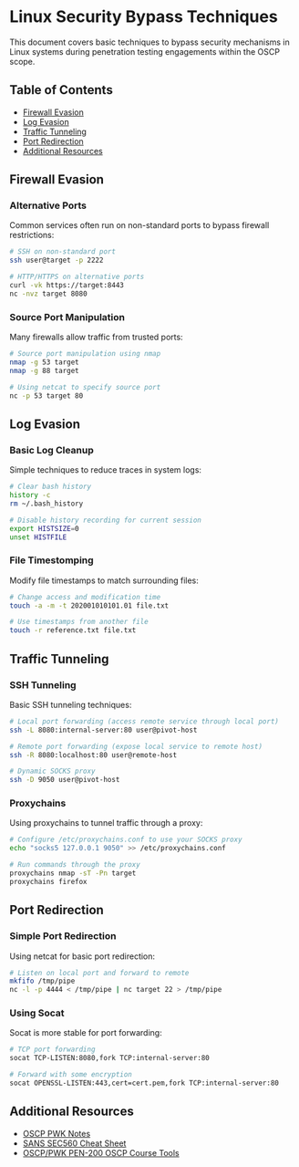 # Linux Security Bypass Techniques

This document covers basic techniques to bypass security mechanisms in Linux systems during penetration testing engagements within the OSCP scope.

## Table of Contents

- [Firewall Evasion](#firewall-evasion)
- [Log Evasion](#log-evasion)
- [Traffic Tunneling](#traffic-tunneling)
- [Port Redirection](#port-redirection)
- [Additional Resources](#additional-resources)

## Firewall Evasion

### Alternative Ports

Common services often run on non-standard ports to bypass firewall restrictions:

```bash
# SSH on non-standard port
ssh user@target -p 2222

# HTTP/HTTPS on alternative ports
curl -vk https://target:8443
nc -nvz target 8080
```

### Source Port Manipulation

Many firewalls allow traffic from trusted ports:

```bash
# Source port manipulation using nmap
nmap -g 53 target
nmap -g 88 target

# Using netcat to specify source port
nc -p 53 target 80
```

## Log Evasion

### Basic Log Cleanup

Simple techniques to reduce traces in system logs:

```bash
# Clear bash history
history -c
rm ~/.bash_history

# Disable history recording for current session
export HISTSIZE=0
unset HISTFILE
```

### File Timestomping

Modify file timestamps to match surrounding files:

```bash
# Change access and modification time
touch -a -m -t 202001010101.01 file.txt

# Use timestamps from another file
touch -r reference.txt file.txt
```

## Traffic Tunneling

### SSH Tunneling

Basic SSH tunneling techniques:

```bash
# Local port forwarding (access remote service through local port)
ssh -L 8080:internal-server:80 user@pivot-host

# Remote port forwarding (expose local service to remote host)
ssh -R 8080:localhost:80 user@remote-host

# Dynamic SOCKS proxy
ssh -D 9050 user@pivot-host
```

### Proxychains

Using proxychains to tunnel traffic through a proxy:

```bash
# Configure /etc/proxychains.conf to use your SOCKS proxy
echo "socks5 127.0.0.1 9050" >> /etc/proxychains.conf

# Run commands through the proxy
proxychains nmap -sT -Pn target
proxychains firefox
```

## Port Redirection

### Simple Port Redirection

Using netcat for basic port redirection:

```bash
# Listen on local port and forward to remote
mkfifo /tmp/pipe
nc -l -p 4444 < /tmp/pipe | nc target 22 > /tmp/pipe
```

### Using Socat

Socat is more stable for port forwarding:

```bash
# TCP port forwarding
socat TCP-LISTEN:8080,fork TCP:internal-server:80

# Forward with some encryption
socat OPENSSL-LISTEN:443,cert=cert.pem,fork TCP:internal-server:80
```

## Additional Resources

- [OSCP PWK Notes](https://github.com/Optixal/OSCP-PWK-Notes-Public)
- [SANS SEC560 Cheat Sheet](https://www.sans.org/security-resources/sec560/netcat_cheat_sheet_v1.pdf)
- [OSCP/PWK PEN-200 OSCP Course Tools](https://www.kali.org/tools/)
